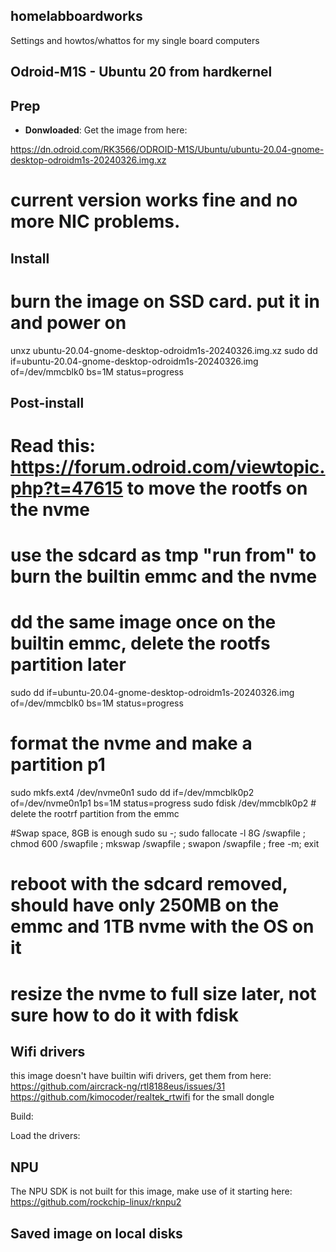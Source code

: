 ## homelabboardworks
Settings and howtos/whattos for my single board computers

## Odroid-M1S - Ubuntu 20 from hardkernel

## Prep

* **Donwloaded**: Get the image from here:

https://dn.odroid.com/RK3566/ODROID-M1S/Ubuntu/ubuntu-20.04-gnome-desktop-odroidm1s-20240326.img.xz

# current version works fine and no more NIC problems.

## Install
# burn the image on SSD card. put it in and power on

unxz ubuntu-20.04-gnome-desktop-odroidm1s-20240326.img.xz
sudo dd if=ubuntu-20.04-gnome-desktop-odroidm1s-20240326.img of=/dev/mmcblk0 bs=1M status=progress

## Post-install

# Read this: https://forum.odroid.com/viewtopic.php?t=47615 to move the rootfs on the nvme
# use the sdcard as tmp "run from" to burn the builtin emmc and the nvme
# dd the same image once on the builtin emmc, delete the rootfs partition later

sudo dd if=ubuntu-20.04-gnome-desktop-odroidm1s-20240326.img of=/dev/mmcblk0 bs=1M status=progress

# format the nvme and make a partition p1
sudo mkfs.ext4 /dev/nvme0n1
sudo dd	if=/dev/mmcblk0p2 of=/dev/nvme0n1p1 bs=1M status=progress
sudo fdisk /dev/mmcblk0p2 # delete the rootrf partition from the emmc

#Swap space, 8GB is enough
sudo su -; sudo fallocate -l 8G /swapfile ; chmod 600 /swapfile ; mkswap /swapfile ; swapon /swapfile ; free -m; exit

# reboot with the sdcard removed, should have only 250MB on the emmc and 1TB nvme with the OS on it
# resize the nvme to full size later, not sure how to do it with fdisk

## Wifi drivers
this image doesn't have builtin wifi drivers, get them from here:
https://github.com/aircrack-ng/rtl8188eus/issues/31
https://github.com/kimocoder/realtek_rtwifi
for the small dongle

Build:

Load the drivers:

## NPU

The NPU SDK is not built for this image, make use of it starting here:
https://github.com/rockchip-linux/rknpu2

## Saved image on local disks


